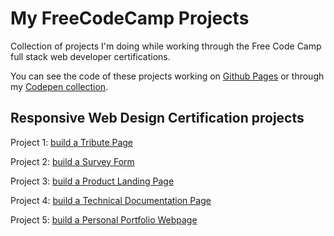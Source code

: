 # My FreeCodeCamp Projects
 Collection of projects I'm doing while working through the Free Code Camp full stack web developer certifications.
 <p>You can see the code of these projects working on <a href="https://stonino82.github.io/My-FreeCodeCamp-Projects/">Github Pages</a> or through my <a href="https://codepen.io/collection/ngGROL">Codepen collection</a>.</p>
<h2>Responsive Web Design Certification projects</h2>
<p>Project 1: <a href="Responsive Web Design Certification/Build a Tribute Page/Tribute-Page.html">build a Tribute Page</a></p>
<p>Project 2: <a href="Responsive Web Design Certification/Build a Survey Form/Survey-Form.html">build a Survey Form</a></p>
<p>Project 3: <a href="Responsive Web Design Certification/Build a Product Landing Page/Product-Landing-Page.html">build a Product Landing Page</a></p>
<p>Project 4: <a href="Responsive Web Design Certification/Build a Technical Documentation Page/Technical-Documentation-Page.html">build a Technical Documentation Page</a></p>
<p>Project 5: <a href="Responsive Web Design Certification/Build a Personal Portfolio Webpage/Personal-Portfolio-Webpage.html">build a Personal Portfolio Webpage</a></p>

